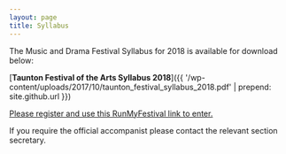 ```yaml
---
layout: page
title: Syllabus
---
```


The Music and Drama Festival Syllabus for 2018 is available for download below:

[**Taunton Festival of the Arts Syllabus 2018**]({{ '/wp-content/uploads/2017/10/taunton_festival_syllabus_2018.pdf' | prepend: site.github.url }})

[Please register and use this RunMyFestival link to enter.](https://www.runmyfestival.co.uk/runMyFestival/security/welcome.jsf?oi=TFOA)

If you require the official accompanist please contact the relevant section secretary.